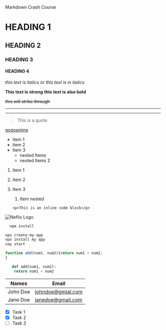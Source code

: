 Markdown Crash Course

# HEADING 1

## HEADING 2

### HEADING 3

#### HEADING 4

<!-- italics-->

_this text is italics_ or _this text is in italics_

<!-- bold -->

**This text is strong**
**this text is also bold**

<!-- strikethrough -->

~~this will strike through~~

<!-- Horizontal rule -->

---

---

<!-- block Quote -->

> This is a quote

<!-- Links -->

[gogoanime](http://gogoanime.ee)

<!-- ul -->

- Item 1
- item 2
- Item 3
  - nested Items
  - nested Items 2

<!-- Ordered List -->

1. Item 1
1. Item 2
1. Item 3

   1. Item nested

   <!-- Inline code blocks-->

   `<p>This is an inline code block</p>`

<!-- Images -->

![Neflix Logo](https://www.designyourway.net/blog/wp-content/uploads/2016/07/netflixlogo.jpg)

   <!-- Github Markdown-->

   <!-- Code Blocks-->

```Bash
  npm install
```

```Javascript
npx create-my-app
npx install my app
nxp start

function add(num1, num2){return num1 + num2;
}
```

```python
   def add(num1, num2):
    return num1 + num2
```

<!-- Tables-->

| Names    | Email             |
| -------- | ----------------- |
| John Doe | johndoe@gmial.com |
| Jane Doe | janedoe@gmail.com |

 <!-- Task Lists-->

- [x] Task 1
- [x] Task 2
- [ ] Task 3
